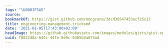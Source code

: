 ```yaml
---
tags: "\U0001F5A5"
source:
bookmarkOf: https://gist.github.com/mmcgrana/3dcd36547453ecf25c17
title: engineering-management-tricksmd
date: '2021-01-05T17:43:00+02:00'
headImage: https://github.githubassets.com/images/modules/gists/gist-og-image.png
uuid: f8822d8a-644c-44fe-8e9c-0405b4a874ad
---
```


